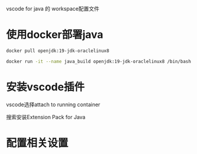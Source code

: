 vscode for java 的 workspace配置文件

# 使用docker部署java
```bash
docker pull openjdk:19-jdk-oraclelinux8
```

```bash
docker run -it --name java_build openjdk:19-jdk-oraclelinux8 /bin/bash
```

# 安装vscode插件

vscode选择attach to running container

搜索安装Extension Pack for Java

# 配置相关设置

